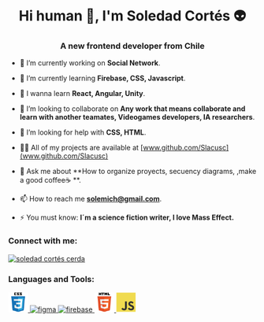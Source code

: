 <h1 align="center">Hi human 👋, I'm Soledad Cortés 👽 </h1>
<h3 align="center">A new frontend developer from Chile</h3>

- 🔭 I’m currently working on **Social Network**.

- 🌱 I’m currently learning **Firebase, CSS, Javascript**.

- 🤖 I wanna learn **React, Angular, Unity**.

- 👯 I’m looking to collaborate on **Any work that means collaborate and learn with another teamates, Videogames developers, IA researchers**.

- 🤝 I’m looking for help with **CSS, HTML**.

- 👨‍💻 All of my projects are available at [www.github.com/Slacusc](www.github.com/Slacusc)

- 💬 Ask me about **How to organize proyects, secuency diagrams, ,make a good coffee☕ **.

- 📫 How to reach me **solemich@gmail.com**.

- ⚡ You must know:  **I´m a science fiction writer, I love Mass Effect.**

<h3 align="left">Connect with me:</h3>
<p align="left">
<a href="https://www.linkedin.com/in/soledad-cort%C3%A9s-473a27228/" target="blank"><img align="center" src="https://raw.githubusercontent.com/rahuldkjain/github-profile-readme-generator/master/src/images/icons/Social/linked-in-alt.svg" alt="soledad cortés cerda" height="30" width="40" /></a>
</p>

<h3 align="left">Languages and Tools:</h3>
<p align="left"> <a href="https://www.w3schools.com/css/" target="_blank" rel="noreferrer"> <img src="https://raw.githubusercontent.com/devicons/devicon/master/icons/css3/css3-original-wordmark.svg" alt="css3" width="40" height="40"/> </a> <a href="https://www.figma.com/" target="_blank" rel="noreferrer"> <img src="https://www.vectorlogo.zone/logos/figma/figma-icon.svg" alt="figma" width="40" height="40"/> </a> <a href="https://firebase.google.com/" target="_blank" rel="noreferrer"> <img src="https://www.vectorlogo.zone/logos/firebase/firebase-icon.svg" alt="firebase" width="40" height="40"/> </a> <a href="https://www.w3.org/html/" target="_blank" rel="noreferrer"> <img src="https://raw.githubusercontent.com/devicons/devicon/master/icons/html5/html5-original-wordmark.svg" alt="html5" width="40" height="40"/> </a> <a href="https://developer.mozilla.org/en-US/docs/Web/JavaScript" target="_blank" rel="noreferrer"> <img src="https://raw.githubusercontent.com/devicons/devicon/master/icons/javascript/javascript-original.svg" alt="javascript" width="40" height="40"/> </a> </p>
